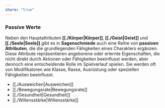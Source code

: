 ```yaml
---
share: "true"
---
```

### Passive Werte  
  
Neben den Hauptattributen **[[./Körper|Körper]]**, **[[./Geist|Geist]]** und **[[./Seele|Seele]]** gibt es in **Sagenschmiede** auch eine Reihe von **passiven Attributen**, die die grundlegenden Fähigkeiten eines Charakters ergänzen. Diese Attribute repräsentieren angeborene oder erlernte Eigenschaften, die nicht direkt durch Aktionen oder Fähigkeiten beeinflusst werden, aber dennoch eine entscheidende Rolle im Spielverlauf spielen. Sie werden oft von Modifikatoren wie Klasse, Rasse, Ausrüstung oder speziellen Fähigkeiten beeinflusst.  
  
- [[./Ausweichen|Ausweichen]]  
- [[./Bewegungsrate|Bewegungsrate]]  
- [[./Gesundheit|Gesundheit]]  
- [[./Willensstärke|Willensstärke]]